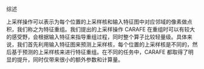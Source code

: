 综述

上采样操作可以表示为每个位置的上采样核和输入特征图中对应邻域的像素做点积，我们称之为特征重组。我们提出的上采样操作 CARAFE 在重组时可以有较大的感受野，会根据输入特征来指导重组过程，同时整个算子比较轻量级。具体来说，我们首先利用输入特征图来预测上采样核，每个位置的上采样核是不同的，然后基于预测的上采样核来进行特征重组。在不同的任务中，CARAFE 都取得了明显的提升，同时仅带来很小的额外参数和计算量。